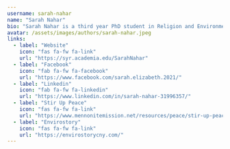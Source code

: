 ```yaml
---
username: sarah-nahar
name: "Sarah Nahar"
bio: "Sarah Nahar is a third year PhD student in Religion and Environmental Studies at Syracuse University and SUNY College of Environmental Science and Forestry, on unceded Onondaga land."
avatar: /assets/images/authors/sarah-nahar.jpeg
links:
  - label: "Website"
    icon: "fas fa-fw fa-link"
    url: "https://syr.academia.edu/SarahNahar"
  - label: "Facebook"
    icon: "fab fa-fw fa-facebook"
    url: "https://www.facebook.com/sarah.elizabeth.2021/"
  - label: "Linkedin"
    icon: "fab fa-fw fa-linkedin"
    url: "https://www.linkedin.com/in/sarah-nahar-31996357/"
  - label: "Stir Up Peace"
    icon: "fas fa-fw fa-link"
    url: "https://www.mennonitemission.net/resources/peace/stir-up-peace" 
  - label: "Envirostory"
    icon: "fas fa-fw fa-link"
    url: "https://envirostorycny.com/" 
---
```



